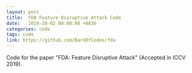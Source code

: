 ```yaml
---
layout: post
title:  FDA Feature Disruptive Attack Code
date:   2019-10-02 00:00:00 +0830
categories: code
tags: code
link: https://github.com/BardOfCodes/fda
---
```


Code for the paper "FDA: Feature Disruptive Attack" (Accepted in ICCV 2019).
